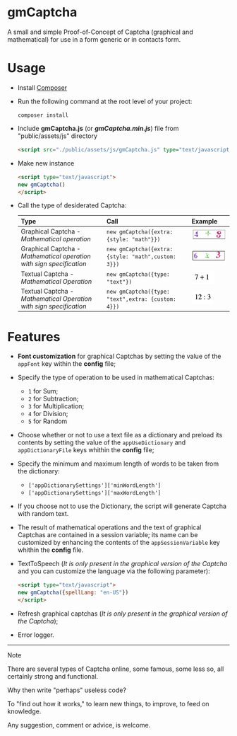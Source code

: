 # gmCaptcha

A small and simple Proof-of-Concept of Captcha (graphical and mathematical) for use in a form generic or in contacts form.

# Usage

- Install [Composer](https://getcomposer.org/ "Composer's Homepage")

- Run the following command at the root level of your project:
  ```
  composer install
  ```
- Include **gmCaptcha.js** (or ***gmCaptcha.min.js***) file from "public/assets/js" directory
  ```html
  <script src="./public/assets/js/gmCaptcha.js" type="text/javascript"></script>
  ```

- Make new instance
    ```html
    <script type="text/javascript">
    new gmCaptcha()
    </script>
    ```

- Call the type of desiderated Captcha:

  Type | Call | Example
  --- | --- | ---
  Graphical Captcha - *Mathematical operation* | `new gmCaptcha({extra: {style: "math"}})` | <img src="./screenshots/Graphical Captcha - Mathematical Operation.png" />
  Graphical Captcha - *Mathematical operation with sign specification* | `new gmCaptcha({extra: {style: "math",custom: 3}})` | <img src="./screenshots/Graphical Captcha - Mathematical operation with specified.png" />
  Textual Captcha - *Mathematical Operation* | `new gmCaptcha({type: "text"})` | <img src="./screenshots/Textual Captcha - Mathematical Operation.png" />
  Textual Captcha - *Mathematical Operation with sign specification* | `new gmCaptcha({type: "text",extra: {custom: 4}})` | <img src="./screenshots/Textual Captcha - Mathematical operation with specified.png" />

# Features

- **Font customization** for graphical Captchas by setting the value of the `appFont` key within the **config** file;
- Specify the type of operation to be used in mathematical Captchas:
  - `1` for Sum;
  - `2` for Subtraction;
  - `3` for Multiplication;
  - `4` for Division;
  - `5` for Random
- Choose whether or not to use a text file as a dictionary and preload its contents by setting the value of the `appUseDictionary` and `appDictionaryFile` keys whithin the **config** file;
- Specify the minimum and maximum length of words to be taken from the dictionary:
  - `['appDictionarySettings']['minWordLength']`
  - `['appDictionarySettings']['maxWordLength']`

- If you choose not to use the Dictionary, the script will generate Captcha with random text.

- The result of mathematical operations and the text of graphical Captchas are contained in a session variable; its name can be customized by enhancing the contents of the `appSessionVariable` key whithin the **config** file.

-	TextToSpeech (*It is only present in the graphical version of the Captcha* and you can customize the language via the following parameter):
    ```html
    <script type="text/javascript">
    new gmCaptcha({spellLang: "en-US"})
    </script>
    ```

-	Refresh graphical captchas (*It is only present in the graphical version of the Captcha*);
-	Error logger.
---
> [!NOTE]
> There are several types of Captcha online, some famous, some less so, all certainly strong and functional.
> 
> Why then write "perhaps" useless code?
> 
> To "find out how it works," to learn new things, to improve, to feed on knowledge.
> 
> Any suggestion, comment or advice, is welcome.
